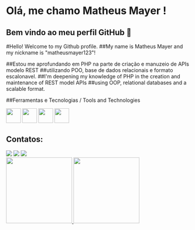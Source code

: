 # Olá, me chamo Matheus Mayer !
## Bem vindo ao meu perfil GitHub 👋
#Hello! Welcome to my Github profile.
##My name is Matheus Mayer and my nickname is "matheusmayer123"!

##Estou me aprofundando em PHP na parte de criação e manuzeio de APIs modelo REST 
##utilizando POO, base de dados relacionais e formato escalonavel.
##I'm deepening my knowledge of PHP in the creation and maintenance of REST model APIs 
##using OOP, relational databases and a scalable format.

##Ferramentas e Tecnologias / Tools and Technologies

<div>
  <img src="https://cdn.jsdelivr.net/gh/devicons/devicon@latest/icons/php/php-original.svg" width="40" height="40" />
  <img src="https://cdn.jsdelivr.net/gh/devicons/devicon@latest/icons/bootstrap/bootstrap-original-wordmark.svg" width="40" height="40" />
  <img src="https://cdn.jsdelivr.net/gh/devicons/devicon@latest/icons/javascript/javascript-original.svg" width="40" height="40"/>
  <img src="https://cdn.jsdelivr.net/gh/devicons/devicon@latest/icons/mysql/mysql-original-wordmark.svg" width="40" height="40"/>
</div>


## Contatos:

<div>
<a href="https://instagram.com/_math44" target="_blank"><img loading="lazy" src="https://img.shields.io/badge/-Instagram-%23E4405F?style=for-the-badge&logo=instagram&logoColor=white" target="_blank"></a>
<a href = "mafrezza17@gmail.com"><img loading="lazy" src="https://img.shields.io/badge/Gmail-D14836?style=for-the-badge&logo=gmail&logoColor=white" target="_blank"></a>
<a href="https://www.linkedin.com/in/matheusmayer123/" target="_blank"><img loading="lazy" src="https://img.shields.io/badge/-LinkedIn-%230077B5?style=for-the-badge&logo=linkedin&logoColor=white" target="_blank"></a>   
</div>



<div>
<a href="https://github.com/seu-usuário-aqui">
<img loading="lazy" height="180em" src="https://github-readme-stats.vercel.app/api/top-langs/?username=matheusmayer123&layout=compact&langs_count=7&theme=dracula"/>
<img loading="lazy" height="180em" src="https://github-readme-stats.vercel.app/api?username=matheusmayer123&show_icons=true&theme=dracula&include_all_commits=true&count_private=true"/>
</div>

